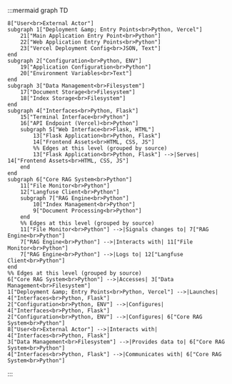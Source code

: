 :::mermaid
graph TD

    8["User<br>External Actor"]
    subgraph 1["Deployment &amp; Entry Points<br>Python, Vercel"]
        21["Main Application Entry Point<br>Python"]
        22["Web Application Entry Points<br>Python"]
        23["Vercel Deployment Config<br>JSON, Text"]
    end
    subgraph 2["Configuration<br>Python, ENV"]
        19["Application Configuration<br>Python"]
        20["Environment Variables<br>Text"]
    end
    subgraph 3["Data Management<br>Filesystem"]
        17["Document Storage<br>Filesystem"]
        18["Index Storage<br>Filesystem"]
    end
    subgraph 4["Interfaces<br>Python, Flask"]
        15["Terminal Interface<br>Python"]
        16["API Endpoint (Vercel)<br>Python"]
        subgraph 5["Web Interface<br>Flask, HTML"]
            13["Flask Application<br>Python, Flask"]
            14["Frontend Assets<br>HTML, CSS, JS"]
            %% Edges at this level (grouped by source)
            13["Flask Application<br>Python, Flask"] -->|Serves| 14["Frontend Assets<br>HTML, CSS, JS"]
        end
    end
    subgraph 6["Core RAG System<br>Python"]
        11["File Monitor<br>Python"]
        12["Langfuse Client<br>Python"]
        subgraph 7["RAG Engine<br>Python"]
            10["Index Management<br>Python"]
            9["Document Processing<br>Python"]
        end
        %% Edges at this level (grouped by source)
        11["File Monitor<br>Python"] -->|Signals changes to| 7["RAG Engine<br>Python"]
        7["RAG Engine<br>Python"] -->|Interacts with| 11["File Monitor<br>Python"]
        7["RAG Engine<br>Python"] -->|Logs to| 12["Langfuse Client<br>Python"]
    end
    %% Edges at this level (grouped by source)
    6["Core RAG System<br>Python"] -->|Accesses| 3["Data Management<br>Filesystem"]
    1["Deployment &amp; Entry Points<br>Python, Vercel"] -->|Launches| 4["Interfaces<br>Python, Flask"]
    2["Configuration<br>Python, ENV"] -->|Configures| 4["Interfaces<br>Python, Flask"]
    2["Configuration<br>Python, ENV"] -->|Configures| 6["Core RAG System<br>Python"]
    8["User<br>External Actor"] -->|Interacts with| 4["Interfaces<br>Python, Flask"]
    3["Data Management<br>Filesystem"] -->|Provides data to| 6["Core RAG System<br>Python"]
    4["Interfaces<br>Python, Flask"] -->|Communicates with| 6["Core RAG System<br>Python"]
:::
